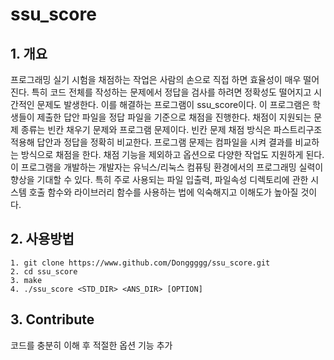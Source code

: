 # ssu_score

## 1. 개요
 프로그래밍 실기 시험을 채점하는 작업은 사람의 손으로 직접 하면 효율성이 매우 떨어진다. 특히 코드 전체를 작성하는 문제에서 정답을 검사를 하려면 정확성도 떨어지고 시간적인 문제도 발생한다. 이를 해결하는 프로그램이 ssu_score이다. 이 프로그램은 학생들이 제출한 답안 파일을 정답 파일을 기준으로 채점을 진행한다. 채점이 지원되는 문제 종류는 빈칸 채우기 문제와 프로그램 문제이다. 빈칸 문제 채점 방식은 파스트리구조 적용해 답안과 정답을 정확히 비교한다. 프로그램 문제는 컴파일을 시켜 결과를 비교하는 방식으로 채점을 한다. 채점 기능을 제외하고 옵션으로 다양한 작업도 지원하게 된다. 이 프로그램을 개발하는 개발자는 유닉스/리눅스 컴퓨팅 환경에서의 프로그래밍 실력이 향상을 기대할 수 있다. 특히 주로 사용되는 파일 입출력, 파일속성 디렉토리에 관한 시스템 호출 함수와 라이브러리 함수를 사용하는 법에 익숙해지고 이해도가 높아질 것이다.  
 
## 2. 사용방법
```
1. git clone https://www.github.com/Donggggg/ssu_score.git
2. cd ssu_score
3. make
4. ./ssu_score <STD_DIR> <ANS_DIR> [OPTION]
```

## 3. Contribute
코드를 충분히 이해 후 적절한 옵션 기능 추가
